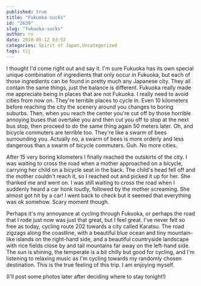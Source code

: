 ```yaml
---
published: true
title: "Fukuoka sucks"
id: "2639"
slug: "fukuoka-sucks"
author: rv
date: 2010-05-12 03:52
categories: Spirit of Japan,Uncategorized
tags: tij
---
```

I thought I'd come right out and say it. I'm sure Fukuoka has its own special unique combination of ingredients that only occur in Fukuoka, but each of those ingredients can be found in pretty much any Japanese city. They all contain the same things, just the balance is different. Fukuoka really made me appreciate being in places that are not Fukuoka. I really need to avoid cities from now on. They're terrible places to cycle in. Even 10 kilometers before reaching the city the scenery around you changes to boring suburbs. Then, when you reach the center you're cut off by those horrible annoying buses that overtake you and then cut you off to stop at the next bus stop, then proceed to do the same thing again 50 meters later. Oh, and bicycle commuters are terrible too. They're like a swarm of bees surrounding you. Actually no, a swarm of bees is more orderly and less dangerous than a swarm of bicycle commuters. Guh. No more cities.

After 15 very boring kilometers I finally reached the outskirts of the city. I was waiting to cross the road when a mother approached on a bicycle, carrying her child on a bicycle seat in the back. The child's head fell off and the mother couldn't reach it, so I reached out and picked it up for her. She thanked me and went on. I was still waiting to cross the road when I suddenly heard a car honk loudly, followed by the mother screaming. She almost got hit by a car! I went back to check but it seemed that everything was ok somehow. Scary moment though.

Perhaps it's my annoyance at cycling through Fukuoka, or perhaps the road that I rode just now was just that great, but I feel great. I've never felt so free as today, cycling route 202 towards a city called Karatsu. The road zigzags along the coastline, with a beautiful blue ocean and tiny mountain-like islands on the right-hand side, and a beautiful countryside landscape with rice fields close by and tall mountains far away on the left-hand side. The sun is shining, the temperate is a bit chilly but good for cycling, and I'm listening to relaxing music as I'm cycling towards my randomly chosen destination. This is the true feeling of this trip. I am enjoying myself.

(I'll post some photos later after deciding where to stay tonight!)